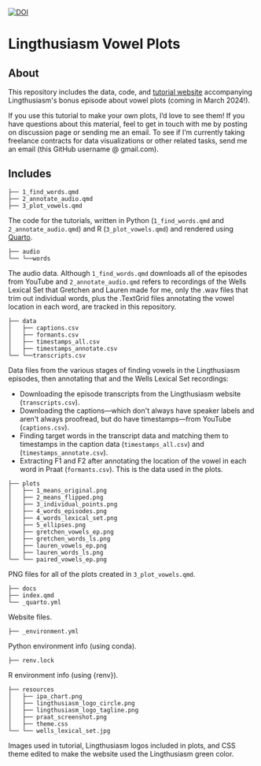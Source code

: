 [![DOI](https://zenodo.org/badge/DOI/10.5281/zenodo.10642632.svg)](https://doi.org/10.5281/zenodo.10642632)

# Lingthusiasm Vowel Plots

## About

This repository includes the data, code, and [tutorial website](https://bethanyhgardner.github.io/lingthusiasm-vowel-plots/) accompanying Lingthusiasm's bonus episode about vowel plots (coming in March 2024!).

If you use this tutorial to make your own plots, I’d love to see them! If you have questions about this material, feel to get in touch with me by posting on discussion page or sending me an email. To see if I’m currently taking freelance contracts for data visualizations or other related tasks, send me an email (this GitHub username @ gmail.com).

## Includes
```
├── 1_find_words.qmd
├── 2_annotate_audio.qmd
├── 3_plot_vowels.qmd
```

The code for the tutorials, written in Python (`1_find_words.qmd` and `2_annotate_audio.qmd`) and R (`3_plot_vowels.qmd`) and rendered using [Quarto](https://quarto.org/).

```
├── audio
└── └──words
```

The audio data. Although `1_find_words.qmd` downloads all of the episodes from YouTube and `2_annotate_audio.qmd` refers to recordings of the Wells Lexical Set that Gretchen and Lauren made for me, only the .wav files that trim out individual words, plus the .TextGrid files annotating the vowel location in each word, are tracked in this repository.

```
├── data
│   ├── captions.csv
│   ├── formants.csv
│   ├── timestamps_all.csv
│   ├── timestamps_annotate.csv
└── └──transcripts.csv
```

Data files from the various stages of finding vowels in the Lingthusiasm episodes, then annotating that and the Wells Lexical Set recordings:

* Downloading the episode transcripts from the Lingthusiasm website  (`transcripts.csv`).
* Downloading the captions—which don't always have speaker labels and aren't always proofread, but do have timestamps—from YouTube (`captions.csv`).
* Finding target words in the transcript data and matching them to timestamps in the caption data (`timestamps_all.csv`) and (`timestamps_annotate.csv`).
* Extracting F1 and F2 after annotating the location of the vowel in each word in Praat (`formants.csv`). This is the data used in the plots.

```
├── plots
│   ├── 1_means_original.png
│   ├── 2_means_flipped.png
│   ├── 3_individual_points.png
│   ├── 4_words_episodes.png
│   ├── 4_words_lexical_set.png
│   ├── 5_ellipses.png
│   ├── gretchen_vowels_ep.png
│   ├── gretchen_words_ls.png
│   ├── lauren_vowels_ep.png
│   ├── lauren_words_ls.png
└── └── paired_vowels_ep.png
```

PNG files for all of the plots created in `3_plot_vowels.qmd`.

```
├── docs
├── index.qmd
└── _quarto.yml
```

Website files.


```
├── _environment.yml
```

Python environment info (using conda).

```
├── renv.lock
```

R environment info (using {renv}).

```
├── resources
│   ├── ipa_chart.png
│   ├── lingthusiasm_logo_circle.png
│   ├── lingthusiasm_logo_tagline.png
│   ├── praat_screenshot.png
│   ├── theme.css
└── └── wells_lexical_set.jpg
```

Images used in tutorial, Lingthusiasm logos included in plots, and CSS theme edited to make the website used the Lingthusiasm green color.

